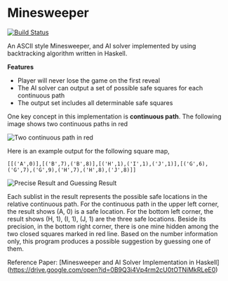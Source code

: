 # Minesweeper

[![Build Status](https://travis-ci.org/ljishen/Minesweeper.svg?branch=master)](https://travis-ci.org/ljishen/Minesweeper)

An ASCII style Minesweeper, and AI solver implemented by using backtracking algorithm written in Haskell.

**Features**
- Player will never lose the game on the first reveal
- The AI solver can output a set of possible safe squares for each continuous path
- The output set includes all determinable safe squares

One key concept in this implementation is **continuous path**. The following image shows two continuous paths in red

![Two continuous path in red](https://raw.githubusercontent.com/ljishen/Minesweeper/master/resources/Two%20continuous%20path%20in%20red.png)

Here is an example output for the following square map,
```
[[('A',0)],[('B',7),('B',8)],[('H',1),('I',1),('J',1)],[('G',6),('G',7),('G',9),('H',7),('H',8),('J',8)]]
```

![Precise Result and Guessing Result](https://raw.githubusercontent.com/ljishen/Minesweeper/master/resources/Precise%20Result%20and%20Guessing%20Result.png)

Each sublist in the result represents the possible safe locations in the relative continuous path. For the continuous path in the upper left corner, the result shows (A, 0) is a safe location. For the bottom left corner, the result shows (H, 1), (I, 1), (J, 1) are the three safe locations. Beside its precision, in the bottom right corner, there is one mine hidden among the two closed squares marked in red line. Based on the number information only, this program produces a possible suggestion by guessing one of them.


Reference Paper: [Minesweeper and AI Solver Implementation in Haskell] (https://drive.google.com/open?id=0B9Q3i4Vp4rm2cU0tOTNiMkRLeE0)
